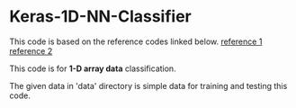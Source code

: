 # Keras-1D-NN-Classifier

This code is based on the reference codes linked below.
[reference 1](https://keras.io/getting_started/intro_to_keras_for_researchers/)
[reference 2](https://www.linkedin.com/pulse/multi-task-supervised-unsupervised-learning-code-ibrahim-sobh-phd/)

This code is for **1-D array data** classification.

The given data in 'data' directory is simple data for training and testing this code.
